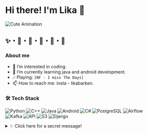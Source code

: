 # Hi there! I'm Lika 💖
![Cute Animation](https://media2.giphy.com/media/v1.Y2lkPTc5MGI3NjExMmdlbGJtYXN5YmE1NGNoMGhnb28wbHhkd3hwbDB3ajg0cDVyMzBrMyZlcD12MV9pbnRlcm5hbF9naWZfYnlfaWQmY3Q9Zw/2IudUHdI075HL02Pkk/giphy.gif)

## ✨・🌙・🌟・🌿・🍄・🌸  
### **About me**
- 👀 I’m interested in coding.
- 🌱 I’m currently learning java and android development.
- 🎶 Playing: `[NF - I miss The Days]`
- 📫 How to reach me: insta - likabarken.


### 🛠️ **Tech Stack**  

![Python](https://img.shields.io/badge/-Python-3776AB?style=flat&logo=python&logoColor=white)  ![C++](https://img.shields.io/badge/-C++-00599C?style=flat&logo=c%2B%2B&logoColor=white)  ![Java](https://img.shields.io/badge/-Java-007396?style=flat&logo=java&logoColor=white) ![Android](https://img.shields.io/badge/-Android-3DDC84?style=flat&logo=android&logoColor=white) ![C#](https://img.shields.io/badge/-C%23-239120?style=flat&logo=c-sharp&logoColor=white) ![PostgreSQL](https://img.shields.io/badge/-PostgreSQL-4169E1?style=flat&logo=postgresql&logoColor=white) ![Airflow](https://img.shields.io/badge/-Airflow-017CEE?style=flat&logo=apache-airflow&logoColor=white)  
![Kafka](https://img.shields.io/badge/-Kafka-231F20?style=flat&logo=apache-kafka&logoColor=white)  ![API](https://img.shields.io/badge/-API-FF6F61?style=flat&logo=swagger&logoColor=white)  ![S3](https://img.shields.io/badge/-S3-569A31?style=flat&logo=amazon-s3&logoColor=white)  ![Django](https://img.shields.io/badge/-Django-092E20?style=flat&logo=django&logoColor=white)  
<details>
<summary>✨ Click here for a secret message!</summary>
  
You're awesome! 💖

</details>
